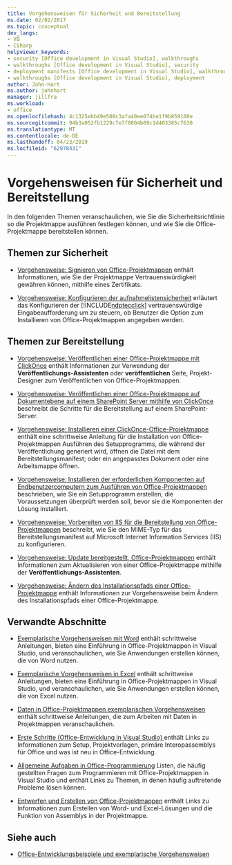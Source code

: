 ```yaml
---
title: Vorgehensweisen für Sicherheit und Bereitstellung
ms.date: 02/02/2017
ms.topic: conceptual
dev_langs:
- VB
- CSharp
helpviewer_keywords:
- security [Office development in Visual Studio], walkthroughs
- walkthroughs [Office development in Visual Studio], security
- deployment manifests [Office development in Visual Studio], walkthroughs
- walkthroughs [Office development in Visual Studio], deployment
author: John-Hart
ms.author: johnhart
manager: jillfra
ms.workload:
- office
ms.openlocfilehash: 4c1325ebb49e500c3afa40ee074be1f9b859100e
ms.sourcegitcommit: 94b3a052fb1229c7e7f8804b09c1d403385c7630
ms.translationtype: MT
ms.contentlocale: de-DE
ms.lasthandoff: 04/23/2019
ms.locfileid: "62978431"
---
```

# <a name="security-and-deployment-walkthroughs"></a>Vorgehensweisen für Sicherheit und Bereitstellung
  In den folgenden Themen veranschaulichen, wie Sie die Sicherheitsrichtlinie so die Projektmappe ausführen festlegen können, und wie Sie die Office-Projektmappe bereitstellen können.

## <a name="security-topics"></a>Themen zur Sicherheit
- [Vorgehensweise: Signieren von Office-Projektmappen](../vsto/how-to-sign-office-solutions.md) enthält Informationen, wie Sie der Projektmappe Vertrauenswürdigkeit gewähren können, mithilfe eines Zertifikats.

- [Vorgehensweise: Konfigurieren der aufnahmelistensicherheit](../vsto/how-to-configure-inclusion-list-security.md) erläutert das Konfigurieren der [!INCLUDE[ndptecclick](../vsto/includes/ndptecclick-md.md)] vertrauenswürdige Eingabeaufforderung um zu steuern, ob Benutzer die Option zum Installieren von Office-Projektmappen angegeben werden.

## <a name="deployment-topics"></a>Themen zur Bereitstellung
- [Vorgehensweise: Veröffentlichen einer Office-Projektmappe mit ClickOnce](https://msdn.microsoft.com/2b6c247e-bc04-4ce4-bb64-c4e79bb3d5b8) enthält Informationen zur Verwendung der **Veröffentlichungs-Assistenten** oder **veröffentlichen** Seite, Projekt-Designer zum Veröffentlichen von Office-Projektmappen.

- [Vorgehensweise: Veröffentlichen einer Office-Projektmappe auf Dokumentebene auf einem SharePoint Server mithilfe von ClickOnce](https://msdn.microsoft.com/2408e809-fb78-42a1-9152-00afa1522e58) beschreibt die Schritte für die Bereitstellung auf einem SharePoint-Server.

- [Vorgehensweise: Installieren einer ClickOnce-Office-Projektmappe](https://msdn.microsoft.com/14702f48-9161-4190-994c-78211fe18065) enthält eine schrittweise Anleitung für die Installation von Office-Projektmappen Ausführen des Setupprogramms, die während der Veröffentlichung generiert wird, öffnen die Datei mit dem Bereitstellungsmanifest; oder ein angepasstes Dokument oder eine Arbeitsmappe öffnen.

- [Vorgehensweise: Installieren der erforderlichen Komponenten auf Endbenutzercomputern zum Ausführen von Office-Projektmappen](https://msdn.microsoft.com/74dd2c52-838f-4abf-b2b4-4d7b0c2a0a98) beschrieben, wie Sie ein Setupprogramm erstellen, die Voraussetzungen überprüft werden soll, bevor sie die Komponenten der Lösung installiert.

- [Vorgehensweise: Vorbereiten von IIS für die Bereitstellung von Office-Projektmappen](https://msdn.microsoft.com/f62bce70-81d4-4f8b-86e6-2f2afec5d9b4) beschreibt, wie Sie den MIME-Typ für das Bereitstellungsmanifest auf Microsoft Internet Information Services (IIS) zu konfigurieren.

- [Vorgehensweise: Update bereitgestellt, Office-Projektmappen](https://msdn.microsoft.com/be96db53-b6ea-46ab-b8d9-b76b098b3b13) enthält Informationen zum Aktualisieren von einer Office-Projektmappe mithilfe der **Veröffentlichungs-Assistenten**.

- [Vorgehensweise: Ändern des Installationspfads einer Office-Projektmappe](https://msdn.microsoft.com/d0eaa07b-2d72-4902-899f-2f9fb165b8fd) enthält Informationen zur Vorgehensweise beim Ändern des Installationspfads einer Office-Projektmappe.

## <a name="related-sections"></a>Verwandte Abschnitte
- [Exemplarische Vorgehensweisen mit Word](../vsto/walkthroughs-using-word.md) enthält schrittweise Anleitungen, bieten eine Einführung in Office-Projektmappen in Visual Studio, und veranschaulichen, wie Sie Anwendungen erstellen können, die von Word nutzen.

- [Exemplarische Vorgehensweisen in Excel](../vsto/walkthroughs-using-excel.md) enthält schrittweise Anleitungen, bieten eine Einführung in Office-Projektmappen in Visual Studio, und veranschaulichen, wie Sie Anwendungen erstellen können, die von Excel nutzen.

- [Daten in Office-Projektmappen exemplarischen Vorgehensweisen](../vsto/data-in-office-solutions-walkthroughs.md) enthält schrittweise Anleitungen, die zum Arbeiten mit Daten in Projektmappen veranschaulichen.

- [Erste Schritte &#40;Office-Entwicklung in Visual Studio&#41; ](../vsto/getting-started-office-development-in-visual-studio.md) enthält Links zu Informationen zum Setup, Projektvorlagen, primäre Interopassemblys für Office und was ist neu in Office-Entwicklung.

- [Allgemeine Aufgaben in Office-Programmierung](../vsto/common-tasks-in-office-programming.md) Listen, die häufig gestellten Fragen zum Programmieren mit Office-Projektmappen in Visual Studio und enthält Links zu Themen, in denen häufig auftretende Probleme lösen können.

- [Entwerfen und Erstellen von Office-Projektmappen](../vsto/designing-and-creating-office-solutions.md) enthält Links zu Informationen zum Erstellen von Word- und Excel-Lösungen und die Funktion von Assemblys in der Projektmappe.

## <a name="see-also"></a>Siehe auch
- [Office-Entwicklungsbeispiele und exemplarische Vorgehensweisen](../vsto/office-development-samples-and-walkthroughs.md)
